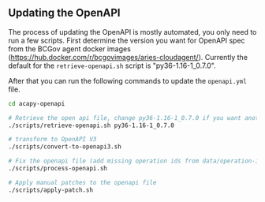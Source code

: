 ## Updating the OpenAPI

The process of updating the OpenAPI is mostly automated, you only need to run a
few scripts. First determine the version you want for OpenAPI spec from the
BCGov agent docker images
(https://hub.docker.com/r/bcgovimages/aries-cloudagent/). Currently the default
for the `retrieve-openapi.sh` script is "py36-1.16-1_0.7.0".

After that you can run the following commands to update the `openapi.yml`
file.

```sh
cd acapy-openapi

# Retrieve the open api file, change py36-1.16-1_0.7.0 if you want another version
./scripts/retrieve-openapi.sh py36-1.16-1_0.7.0

# transform to OpenAPI V3
./scripts/convert-to-openapi3.sh

# Fix the openapi file (add missing operation ids from data/operation-id-map.yml)
./scripts/process-openapi.sh

# Apply manual patches to the openapi file
./scripts/apply-patch.sh
```

